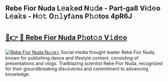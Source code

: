 ## Rebe Fior Nuda L𝚎a𝚔ed N𝚞𝚍e - Part-ga8 Vi𝚍𝚎o L𝚎a𝚔s - H𝚘𝚝 O𝚗𝚕yf𝚊ns P𝚑𝚘tos 4pR6J

# <h2><a href="http://kf1dfu.oniu.top/?m=Rebe+Fior+Nuda">🔗👉 🔴 Rebe Fior Nuda P𝚑ot𝚘𝚜 V𝚒d𝚎o</a></h2>

[![Rebe Fior Nuda Nu𝚍e𝚜](https://i.imgur.com/0qMVB7G.gif)](http://kf1dfu.oniu.top/?m=Rebe+Fior+Nuda)
Social media thought leader Rebe Fior Nuda, known for publishing dance and lifestyle content, consisting of presentations and vlogs. Trailblazing scientist Rebe Fior Nuda, recognized for their groundbreaking discoveries and commitment to advancing knowledge.  
